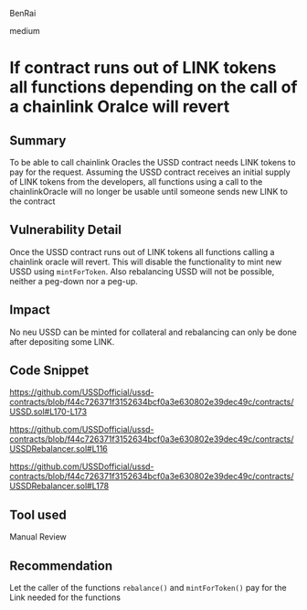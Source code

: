 BenRai

medium

# If contract runs out of LINK tokens all functions depending on the call of a chainlink Oralce will revert

## Summary

To be able to call chainlink Oracles the USSD contract needs LINK tokens to pay for the request. Assuming the USSD contract receives an initial supply of LINK tokens from the developers, all functions using a call to the chainlinkOracle will no longer be usable until someone sends new LINK to the contract  

## Vulnerability Detail

Once the USSD contract runs out of LINK tokens all functions calling a chainlink oracle will revert. This will disable the functionality to mint new USSD using `mintForToken`. Also rebalancing USSD will not be possible, neither a peg-down nor a peg-up.

## Impact

No neu USSD can be minted for collateral and rebalancing can only be done after depositing some LINK.

## Code Snippet

https://github.com/USSDofficial/ussd-contracts/blob/f44c726371f3152634bcf0a3e630802e39dec49c/contracts/USSD.sol#L170-L173

https://github.com/USSDofficial/ussd-contracts/blob/f44c726371f3152634bcf0a3e630802e39dec49c/contracts/USSDRebalancer.sol#L116

https://github.com/USSDofficial/ussd-contracts/blob/f44c726371f3152634bcf0a3e630802e39dec49c/contracts/USSDRebalancer.sol#L178


## Tool used

Manual Review

## Recommendation

Let the caller of the functions `rebalance()` and `mintForToken()` pay for the Link needed for the functions
